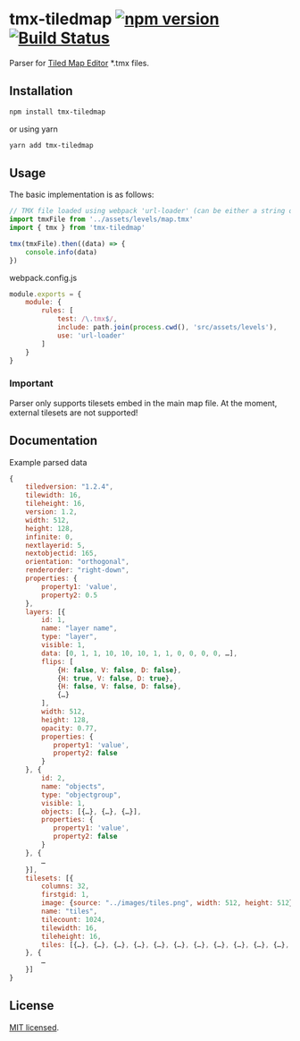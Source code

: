 # tmx-tiledmap [![npm version](https://badge.fury.io/js/tmx-tiledmap.svg)](//npmjs.com/package/tmx-tiledmap) [![Build Status](https://travis-ci.org/praghus/tmx-tiledmap.svg?branch=master)](https://travis-ci.org/praghus/tmx-tiledmap)

Parser for [Tiled Map Editor](http://www.mapeditor.org/) *.tmx files.

## Installation

```sh
npm install tmx-tiledmap
```

or using yarn

```sh
yarn add tmx-tiledmap
```
## Usage

The basic implementation is as follows:

```js
// TMX file loaded using webpack 'url-loader' (can be either a string or URL encoded data).
import tmxFile from '../assets/levels/map.tmx'
import { tmx } from 'tmx-tiledmap'

tmx(tmxFile).then((data) => {
    console.info(data)
})
```

webpack.config.js

```js
module.exports = {
    module: {
        rules: [
            test: /\.tmx$/,
            include: path.join(process.cwd(), 'src/assets/levels'),
            use: 'url-loader'
        ]
    }
}
```
### Important
Parser only supports tilesets embed in the main map file. At the moment, external tilesets are not supported!


## Documentation

Example parsed data

```js
{
    tiledversion: "1.2.4",
    tilewidth: 16,
    tileheight: 16,
    version: 1.2,
    width: 512,
    height: 128,
    infinite: 0,
    nextlayerid: 5,
    nextobjectid: 165,
    orientation: "orthogonal",
    renderorder: "right-down",
    properties: {
        property1: 'value', 
        property2: 0.5
    },
    layers: [{
        id: 1,
        name: "layer name",
        type: "layer",
        visible: 1,
        data: [0, 1, 1, 10, 10, 10, 1, 1, 0, 0, 0, 0, …],
        flips: [
            {H: false, V: false, D: false},
            {H: true, V: false, D: true},
            {H: false, V: false, D: false},
            {…}
        ],
        width: 512,
        height: 128,
        opacity: 0.77,
        properties: {
           property1: 'value',
           property2: false   
        }
    }, {
        id: 2,
        name: "objects",
        type: "objectgroup",
        visible: 1,
        objects: [{…}, {…}, {…}],
        properties: {
           property1: 'value',
           property2: false   
        }
    }, {
        …
    }],
    tilesets: [{
        columns: 32,
        firstgid: 1,
        image: {source: "../images/tiles.png", width: 512, height: 512},
        name: "tiles",
        tilecount: 1024,
        tilewidth: 16,
        tileheight: 16,
        tiles: [{…}, {…}, {…}, {…}, {…}, {…}, {…}, {…}, {…}, {…}, {…}, {…}]
    }, {
        …
    }]
}
```

## License

[MIT licensed](./LICENSE).
